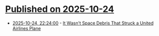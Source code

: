 # [Published on 2025-10-24](index.md)

* [2025-10-24, 22:24:00](https://soylentnews.org/article.pl?sid=25/10/23/106247&from=rss) - [It Wasn't Space Debris That Struck a United Airlines Plane](https://soylentnews.org/article.pl?sid=25/10/23/106247&from=rss)
